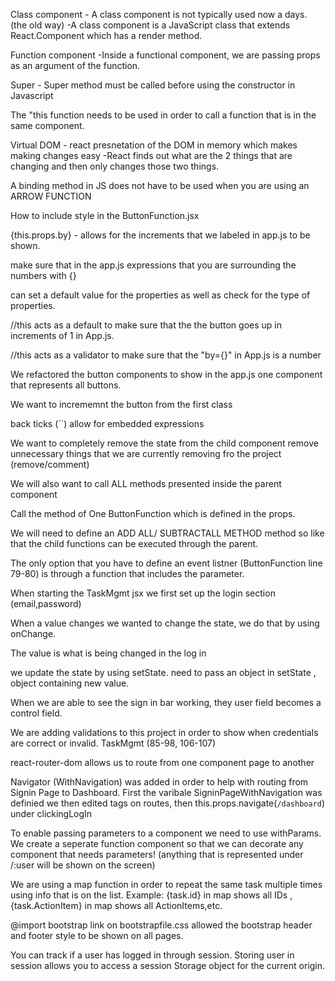 Class component 
    - A class component is not typically used now a days. (the old way)
    -A class component is a JavaScript class that extends React.Component which has a render method.

Function component
    -Inside a functional component, we are passing props as an argument of the function. 

Super
    - Super method must be called before using the constructor in Javascript 

The "this function needs to be used in order to call a function that is in the same component.  

Virtual DOM 
    - react presnetation of the DOM in memory which makes making changes easy 
    -React finds out what are the 2 things that are changing and then only changes those two things.  

A binding method in JS does not have to be used when you are using an ARROW FUNCTION 

How to include style in the ButtonFunction.jsx
<!-- - style={{fontSize: "60px",padding: "10px 20px"}} -->

{this.props.by} - allows for the increments that we labeled in app.js to be shown.  

make sure that in the app.js expressions that you are surrounding the numbers with {}
<!-- <ButtonFunction by={1}></ButtonFunction> -->

can set a default value for the properties as well as check for the type of properties. 

//this acts as a default to make sure that the the button goes up in increments of 1 in App.js.

//this acts as a validator to make sure that the "by={}" in App.js is a number
<!-- ButtonFunction.propTypes = {
    by: PropTypes.number
} -->


We refactored the button components to show in the app.js one component that represents all buttons.  

We want to incrememnt the button from the first class

back ticks (``) allow for embedded expressions 

We want to completely remove the state from the child component 
remove unnecessary things that we are currently removing fro the project (remove/comment)

We will also want to call ALL methods presented inside the parent component 

Call the method of One ButtonFunction which is defined in the props.  

We will need to define an ADD ALL/ SUBTRACTALL METHOD method so like that the child functions can be executed through the parent.  
<!-- <button onClick={() => this.props.addOneMethod(this.props.by)} >+{this.props.by}</button>
<button onClick={() => this.props.subOneMethod(this.props.by)} >-{this.props.by}</button> -->

The only option that you have to define an event listner (ButtonFunction line 79-80) is through a function that includes the parameter. 

When starting the TaskMgmt jsx we first set up the login section (email,password)

When a value changes we wanted to change the state, we do that by using onChange.  

The value is what is being changed in the log in 

we update the state by using setState. 
need to pass an object in setState , 
object containing new value.  

When we are able to see the sign in bar working, they user field becomes a control field. 

We are adding validations to this project in order to show when credentials are correct or invalid. TaskMgmt (85-98, 106-107)

react-router-dom allows us to route from one component page to another 

Navigator (WithNavigation) was added in order to help with routing from Signin Page to Dashboard.
First the varibale SigninPageWithNavigation was definied we then edited tags on routes, then this.props.navigate(`/dashboard`) under clickingLogIn

To enable passing parameters to a component we need to use withParams.  We create a seperate function component so that we can decorate any component that needs parameters! (anything that is represented under /:user will be shown on the screen)

We are using a map function in order to repeat the same task multiple times using info that is on the list. 
    Example: <td>{task.id}</td> in map shows all IDs , <td>{task.ActionItem}</td> in map shows all ActionItems,etc.  

@import bootstrap link on bootstrapfile.css allowed the bootstrap header and footer style to be shown on all pages. 

You can track if a user has logged in through session. Storing user in session allows you to access a session Storage object for the current origin.

